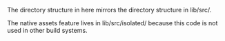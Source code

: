 The directory structure in here mirrors the directory structure in lib/src/.

The native assets feature lives in lib/src/isolated/ because this code is not
used in other build systems.

